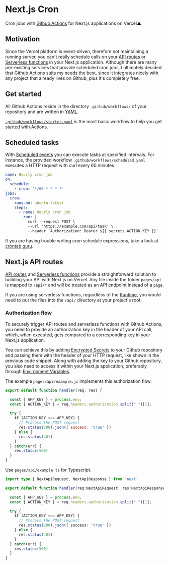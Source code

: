 # Next.js Cron
Cron jobs with [Github Actions](https://github.com/features/actions) for Next.js applications on Vercel▲

## Motivation
Since the Vercel platform is event-driven, therefore not maintaining a running server, you can't really schedule calls on your [API routes](https://nextjs.org/docs/api-routes/introduction) or [Serverless functions](https://vercel.com/docs/serverless-functions/introduction) in your Next.js application.
Although there are many pre-existing services that provide scheduled cron jobs, I ultimately decided that [Github Actions](https://github.com/features/actions) suits my needs the best, since it integrates nicely with any project that already lives on Github, plus it's completely free.

## Get started
All Github Actions reside in the directory `.github/workflows/` of your repository and are written in [YAML](https://yaml.org/).

 [`.github/workflows/starter.yaml`](https://github.com/baulml/nextjs-cron/blob/master/.github/workflows/starter.yaml) is the most basic workflow to help you get started with Actions.
 
## Scheduled tasks
With [Scheduled events](https://docs.github.com/en/actions/reference/events-that-trigger-workflows#scheduled-events) you can execute tasks at specified intervals. For instance, the provided workflow `.github/workflows/scheduled.yaml` executes a HTTP request with curl every 60 minutes.

```yaml
name: Hourly cron job
on:
  schedule:
    - cron: '*/60 * * * *'
jobs:
  cron:
    runs-on: ubuntu-latest
    steps:
      - name: Hourly cron job
        run: |
          curl --request POST \
          --url 'https://example.com/api/task' \
          --header 'Authorization: Bearer ${{ secrets.ACTION_KEY }}'
```
If you are having trouble writing cron schedule expressions, take a look at [crontab guru](https://crontab.guru/).

## Next.js API routes

[API routes](https://nextjs.org/docs/api-routes/introduction) and [Serverless functions](https://vercel.com/docs/serverless-functions/introduction) provide a straightforward solution to building your API with Next.js on Vercel.
Any file inside the folder `pages/api` is mapped to `/api/*` and will be treated as an API endpoint instead of a `page`.

If you are using serverless functions, regardless of the [Runtime](https://vercel.com/docs/runtimes), you would need to put the files into the `/api/` directory at your project's root.

### Authorization flow
To securely trigger API routes and serverless functions with Github Actions, you need to provide an authorization key in the header of your API call, which, when executed, gets compared to a corresponding key in your Next.js application.

You can achieve this by adding [Encrypted Secrets](https://docs.github.com/en/actions/reference/encrypted-secrets) to your Github repository and passing them with the header of your HTTP request, like shown in the previous code snippet.
Along with adding the key to your Github repository, you also need to access it within your Next.js application, preferably through [Environment Variables](https://nextjs.org/docs/basic-features/environment-variables).

The example `pages/api/example.js` implements this authorization flow.

```js
export default function handler(req, res) {

  const { APP_KEY } = process.env;
  const { ACTION_KEY } = req.headers.authorization.split(" ")[1];

  try {
    if (ACTION_KEY === APP_KEY) {
      // Process the POST request
      res.status(200).json({ success: 'true' })
    } else {
      res.status(401)
    }
  } catch(err) {
    res.status(500)
  }
}
```

Use `pages/api/example.ts` for Typescript.

```ts
import type { NextApiRequest, NextApiResponse } from 'next'

export default function handler(req:NextApiRequest, res:NextApiResponse) {

  const { APP_KEY } = process.env;
  const { ACTION_KEY } = req.headers.authorization.split(" ")[1];

  try {
    if (ACTION_KEY === APP_KEY) {
      // Process the POST request
      res.status(200).json({ success: 'true' })
    } else {
      res.status(401)
    }
  } catch(err) {
    res.status(500)
  }
}
```

